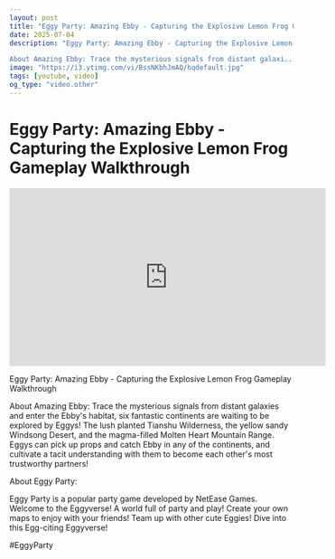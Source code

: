 ```yaml
---
layout: post
title: "Eggy Party: Amazing Ebby - Capturing the Explosive Lemon Frog Gameplay Walkthrough"
date: 2025-07-04
description: "Eggy Party: Amazing Ebby - Capturing the Explosive Lemon Frog Gameplay Walkthrough

About Amazing Ebby: Trace the mysterious signals from distant galaxi..."
image: "https://i3.ytimg.com/vi/BssNKbhJmAQ/hqdefault.jpg"
tags: [youtube, video]
og_type: "video.other"
---
```


<script type="application/ld+json">
{
  "@context": "http://schema.org",
  "@type": "VideoObject",
  "name": "Eggy Party: Amazing Ebby - Capturing the Explosive Lemon Frog Gameplay Walkthrough",
  "description": "Eggy Party: Amazing Ebby - Capturing the Explosive Lemon Frog Gameplay Walkthrough\n\nAbout Amazing Ebby: Trace the mysterious signals from distant galaxies and enter the Ebby's habitat, six fantastic continents are waiting to be explored by Eggys! The lush planted Tianshu Wilderness, the yellow sandy Windsong Desert, and the magma-filled Molten Heart Mountain Range. Eggys can pick up props and catch Ebby in any of the continents, and cultivate a tacit understanding with them to become each other's most trustworthy partners!\n\nAbout Eggy Party:\n\nEggy Party is a popular party game developed by NetEase Games. Welcome to the Eggyverse! A world full of party and play! Create your own maps to enjoy with your friends! Team up with other cute Eggies! Dive into this Egg-citing Eggyverse!\n\n#EggyParty",
  "thumbnailUrl": "https://i3.ytimg.com/vi/BssNKbhJmAQ/hqdefault.jpg",
  "uploadDate": "2025-07-04T03:53:27",
  "embedUrl": "https://www.youtube.com/embed/BssNKbhJmAQ",
  "publisher": {
    "@type": "Person",
    "name": "Celo Zaga"
  },
  "mainEntityOfPage": {
    "@type": "WebPage",
    "@id": "https://celozaga.github.io/2025/07/04/eggy-party:-amazing-ebby---capturing-the-explosive-lemon-frog-gameplay-walkthrough-BssNKbhJmAQ.html"
  },
  "duration": "PT0M0S"
}
</script>

<script type="application/ld+json">
{
  "@context": "http://schema.org",
  "@type": "BlogPosting",
  "headline": "Eggy Party: Amazing Ebby - Capturing the Explosive Lemon Frog Gameplay Walkthrough",
  "image": "https://i3.ytimg.com/vi/BssNKbhJmAQ/hqdefault.jpg",
  "publisher": {
    "@type": "Person",
    "name": "Celo Zaga"
  },
  "url": "https://celozaga.github.io/2025/07/04/eggy-party:-amazing-ebby---capturing-the-explosive-lemon-frog-gameplay-walkthrough-BssNKbhJmAQ.html",
  "datePublished": "2025-07-04T03:53:27",
  "dateCreated": "2025-07-04T03:53:27",
  "dateModified": "2025-07-04T03:53:27",
  "description": "Eggy Party: Amazing Ebby - Capturing the Explosive Lemon Frog Gameplay Walkthrough\n\nAbout Amazing Ebby: Trace the mysterious signals from distant galaxi...",
  "author": {
    "@type": "Person",
    "name": "Celo Zaga"
  },
  "mainEntityOfPage": {
    "@type": "WebPage",
    "@id": "https://celozaga.github.io/2025/07/04/eggy-party:-amazing-ebby---capturing-the-explosive-lemon-frog-gameplay-walkthrough-BssNKbhJmAQ.html"
  }
}
</script>

<h1 class="youtube-post-title">Eggy Party: Amazing Ebby - Capturing the Explosive Lemon Frog Gameplay Walkthrough</h1>

<iframe width="560" height="315" src="https://www.youtube.com/embed/BssNKbhJmAQ" class="youtube-post-embed" frameborder="0" allowfullscreen></iframe>

<p class="youtube-post-description">Eggy Party: Amazing Ebby - Capturing the Explosive Lemon Frog Gameplay Walkthrough

About Amazing Ebby: Trace the mysterious signals from distant galaxies and enter the Ebby's habitat, six fantastic continents are waiting to be explored by Eggys! The lush planted Tianshu Wilderness, the yellow sandy Windsong Desert, and the magma-filled Molten Heart Mountain Range. Eggys can pick up props and catch Ebby in any of the continents, and cultivate a tacit understanding with them to become each other's most trustworthy partners!

About Eggy Party:

Eggy Party is a popular party game developed by NetEase Games. Welcome to the Eggyverse! A world full of party and play! Create your own maps to enjoy with your friends! Team up with other cute Eggies! Dive into this Egg-citing Eggyverse!

#EggyParty</p>
